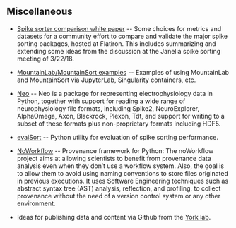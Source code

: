 ## Miscellaneous

* [Spike sorter comparison white paper](https://github.com/flatironinstitute/spikesortercomparison) -- Some choices for metrics and datasets for a community effort to compare and validate the major spike sorting packages, hosted at Flatiron. This includes summarizing and extending some ideas from the discussion at the Janelia spike sorting meeting of 3/22/18.

* [MountainLab/MountainSort examples](https://github.com/flatironinstitute/mountainsort_examples) -- Examples of using MountainLab and MountainSort via JupyterLab, Singularity containers, etc.

* [Neo](http://neuralensemble.org/neo/) -- Neo is a package for representing electrophysiology data in Python, together with support for reading a wide range of neurophysiology file formats, including Spike2, NeuroExplorer, AlphaOmega, Axon, Blackrock, Plexon, Tdt, and support for writing to a subset of these formats plus non-proprietary formats including HDF5.

* [evalSort](https://github.com/alejoe91/evalSort) -- Python utility for evaluation of spike sorting performance.

* [NoWorkflow](https://pypi.org/project/noworkflow/) -- Provenance framework for Python: The noWorkflow project aims at allowing scientists to benefit from provenance data analysis even when they don’t use a workflow system. Also, the goal is to allow them to avoid using naming conventions to store files originated in previous executions. It uses Software Engineering techniques such as abstract syntax tree (AST) analysis, reflection, and profiling, to collect provenance without the need of a version control system or any other environment.

* Ideas for publishing data and content via Github from the [York lab](https://andrewgyork.github.io/).



